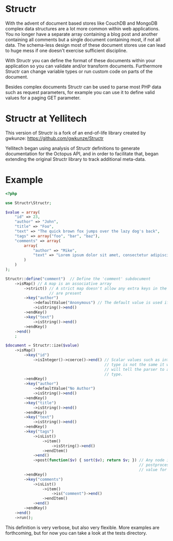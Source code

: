 # Structr #

With the advent of document based stores like CouchDB and MongoDB complex data structures are a lot more common within web applications. You no longer have a separate array containing a blog post and another containing all comments but a single document containing most, if not all data. The schema-less design most of these document stores use can lead to huge mess if one doesn't exercise sufficient discipline.

With Structr you can define the format of these documents within your application so you can validate and/or transform documents. Furthermore Structr can change variable types or run custom code on parts of the document.

Besides complex documents Structr can be used to parse most PHP data such as request parameters, for example you can use it to define valid values for a paging GET parameter.

# Structr at Yellitech #

This version of Structr is a fork of an end-of-life library created by gwkunze: https://github.com/gwkunze/Structr

Yellitech began using analysis of Structr definitions to generate documentation for the Octopus API, and in order to facilitate that, began extending the original Structr library to track additional meta-data.

Example
=======

``` php
<?php

use Structr\Structr;

$value = array(
    "id" => 23,
    "author" => "John",
    "title" => "Foo",
    "text" => "The quick brown fox jumps over the lazy dog's back",
    "tags" => array("foo", "bar", "baz"),
    "comments" => array(
        array(
            "author" => "Mike",
            "text" => "Lorem ipsum dolor sit amet, consectetur adipiscing elit."
        )
    )
);

Structr::define("comment")  // Define the 'comment' subdocument
    ->isMap() // A map is an associative array
        ->strict() // A strict map doesn't allow any extra keys in the input document and will fail validation if any
                   // are present
        ->key("author")
            ->defaultValue("Anonymous") // The default value is used if the key is not present in the input document
            ->isString()->end()
        ->endKey()
        ->key("text")
            ->isString()->end()
        ->endKey()
    ->end()
    ;

$document = Structr::ize($value)
    ->isMap()
        ->key("id")
            ->isInteger()->coerce()->end() // Scalar values such as integers are parsed strictly by default, if the
                                           // type is not the same it will raise an exception. The 'coerce' option
                                           // will tell the parser to allow Structr to cast the value to the desired
                                           // type.
        ->endKey()
        ->key("author")
            ->defaultValue("No Author")
            ->isString()->end()
        ->endKey()
        ->key("title")
            ->isString()->end()
        ->endKey()
        ->key("text")
            ->isString()->end()
        ->endKey()
        ->key("tags")
            ->isList()
                ->item()
                    ->isString()->end()
                ->endItem()
            ->end()
            ->post(function($v) { sort($v); return $v; }) // Any node in the Structr tree can define a
                                                          // postprocessing function to be called on the resulting
                                                          // value for that node.
        ->endKey()
        ->key("comments")
            ->isList()
                ->item()
                    ->is("comment")->end()
                ->endItem()
            ->end()
        ->endKey()
    ->end()
    ->run();

```

This definition is very verbose, but also very flexible. More examples are forthcoming, but for now you can take a look at the tests directory.

